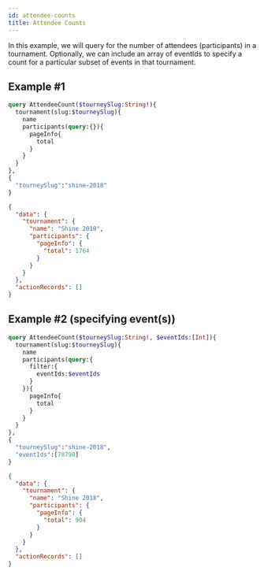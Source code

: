 ```yaml
---
id: attendee-counts
title: Attendee Counts
---
```


In this example, we will query for the number of attendees (participants) in a tournament.
Optionally, we can include an array of eventIds to specify a count for a particular subset of events
 in that tournament.

## Example #1

<!--DOCUSAURUS_CODE_TABS-->
<!--Request-->

```GraphQL
query AttendeeCount($tourneySlug:String!){
  tournament(slug:$tourneySlug){
    name
    participants(query:{}){
      pageInfo{
        total
      }
    }
  }
},
{
  "tourneySlug":"shine-2018"
}
```

<!--Response-->

```json
{
  "data": {
    "tournament": {
      "name": "Shine 2018",
      "participants": {
        "pageInfo": {
          "total": 1764
        }
      }
    }
  },
  "actionRecords": []
}
```
<!--END_DOCUSAURUS_CODE_TABS-->

## Example #2 (specifying event(s))

<!--DOCUSAURUS_CODE_TABS-->
<!--Request-->

```GraphQL
query AttendeeCount($tourneySlug:String!, $eventIds:[Int]){
  tournament(slug:$tourneySlug){
    name
    participants(query:{
      filter:{
        eventIds:$eventIds
      }
    }){
      pageInfo{
        total
      }
    }
  }
},
{
  "tourneySlug":"shine-2018",
  "eventIds":[78790]
}
```
<!--Response-->

```json
{
  "data": {
    "tournament": {
      "name": "Shine 2018",
      "participants": {
        "pageInfo": {
          "total": 904
        }
      }
    }
  },
  "actionRecords": []
}
```

<!--END_DOCUSAURUS_CODE_TABS-->
